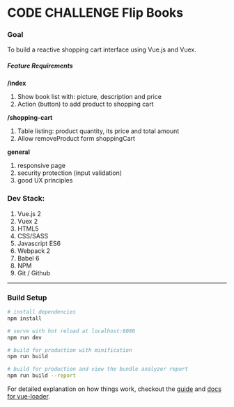 # CODE CHALLENGE Flip Books

### Goal

To build a reactive shopping cart interface using Vue.js and Vuex.

##### Feature Requirements

**/index**
1. Show book list with: picture, description and price
1. Action (button) to add product to shopping cart

**/shopping-cart**
1. Table listing: product quantity, its price and total amount
1. Allow removeProduct form shoppingCart

**general**
1. responsive page
1. security protection (input validation)
1. good UX principles

### Dev Stack:
1. Vue.js 2
1. Vuex 2
1. HTML5
1. CSS/SASS
1. Javascript ES6
1. Webpack 2
1. Babel 6
1. NPM
1. Git / Github

---

### Build Setup

``` bash
# install dependencies
npm install

# serve with hot reload at localhost:8080
npm run dev

# build for production with minification
npm run build

# build for production and view the bundle analyzer report
npm run build --report
```

For detailed explanation on how things work, checkout the [guide](http://vuejs-templates.github.io/webpack/) and [docs for vue-loader](http://vuejs.github.io/vue-loader).
